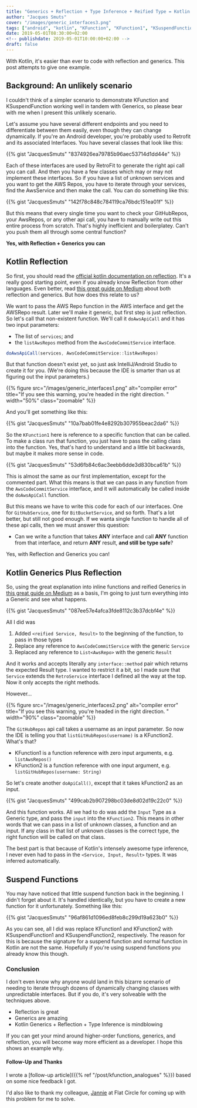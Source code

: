 ```yaml
---
title: "Generics + Reflection + Type Inference + Reified Type = Kotlin Magic"
author: "Jacques Smuts"
cover: "/images/generic_interfaces3.png"
tags: ["android", "kotlin", "KFunction", "KFunction1", "KSuspendFunction", "KSuspendFunction1"]
date: 2019-05-01T08:30:00+02:00
<!-- publishdate: 2019-05-01T10:00:00+02:00 -->
draft: false
---
```


With Kotlin, it's easier than ever to code with reflection and generics. This post attempts to give one example.

<!--more-->

## Background: An unlikely scenario

I couldn't think of a simpler scenario to demonstrate KFunction and KSuspendFunction working well in tandem with Generics, so please bear with me when I present this unlikely scenario. 

Let's assume you have several different endpoints and you need to differentiate between them easily, even though they can change dynamically. If you're an Android developer, you're probably used to Retrofit and its associated Interfaces. You have several classes that look like this:

{{% gist "JacquesSmuts" "8374926ea79785b96aec53714d1dd44e" %}}

Each of these interfaces are used by RetroFit to generate the right api call you can call. And then you have a few classes which may or may not implement these interfaces. So if you have a list of unknown services and you want to get the AWS Repos, you have to iterate through your services, find the AwsService and then make the call. You can do something like this:

{{% gist "JacquesSmuts" "142f78c848c784119ca76bdc151ea01f" %}}

But this means that every single time you want to check your GitHubRepos, your AwsRepos, or any other api call, you have to manually write out this entire process from scratch. That's highly inefficient and boilerplatey. Can't you push them all through some central function?

**Yes, with Reflection + Generics you can**

## Kotlin Reflection

So first, you should read the [official kotlin documentation on reflection](https://kotlinlang.org/docs/tutorials/kotlin-for-py/member-references-and-reflection.html). It's a really good starting point, even if you already know Reflection from other languages. Even better, read [this great guide on Medium](https://medium.com/kotlin-thursdays/introduction-to-kotlin-generics-reified-generic-parameters-7643f53ba513) about both reflection and generics. But how does this relate to us?

We want to pass the AWS Repo function in the AWS interface and get the AWSRepo result. Later we'll make it generic, but first step is just reflection. So let's call that non-existent function. We'll call it `doAwsApiCall` and it has two input parameters: 

- The list of `services`; and 
- the `listAwsRepos` method from the `AwsCodeCommitService` interface.

```java
doAwsApiCall(services, AwsCodeCommitService::listAwsRepos)
```

But that function doesn't exist yet, so just ask IntelliJ/Android Studio to create it for you. (We're doing this because the IDE is smarter than us at figuring out the input parameters.)

{{% figure src="/images/generic_interfaces1.png" alt="compiler error" title="If you see this warning, you're headed in the right direction. " width="50%"  class="zoomable" %}}

And you'll get something like this:

{{% gist "JacquesSmuts" "10a7bab01fe4e8292b307955beac2da6" %}}

So the `KFunction1` here is reference to a specific function that can be called. To make a class run that function, you just have to pass the calling class into the function. Yes, that's hard to understand and a little bit backwards, but maybe it makes more sense in code.

{{% gist "JacquesSmuts" "53d6fb84c6ac3eebb6dde3d830bca61b" %}}

This is almost the same as our first implementation, except for the commented part. What this means is that we can pass in any function from the `AwsCodeCommitService` interface, and it will automatically be called inside the `doAwsApiCall` function.

But this means we have to write this code for each of our interfaces. One for `GitHubService`, one for `BitBucketService`, and so forth. That's a lot better, but still not good enough. If we wanta single function to handle all of these api calls, then we must answer this question:

- Can we write a function that takes **ANY** interface and call **ANY** function from that interface, and return **ANY** result, **and still be type safe**?

Yes, with Reflection and Generics you can!

## Kotlin Generics Plus Reflection

So, using the great explanation into inline functions and reified Generics in [this great guide on Medium](https://medium.com/kotlin-thursdays/introduction-to-kotlin-generics-reified-generic-parameters-7643f53ba513) as a basis, I'm going to just turn everything into a Generic and see what happens.

{{% gist "JacquesSmuts" "087ee57e4afca3fde8112c3b37dcbf4e" %}}

All I did was 

1. Added `<reified Service, Result>` to the beginning of the function, to pass in those types
2. Replace any reference to `AwsCodeCommitService` with the generic `Service`
3. Replaced any reference to `List<AwsRepo>` with the generic `Result`

And it works and accepts literally any `interface::method` pair which returns the expected Result type. I wanted to restrict it a bit, so I made sure that `Service` extends the `RetroService` interface I defined all the way at the top. Now it only accepts the right methods.

However...

{{% figure src="/images/generic_interfaces2.png" alt="compiler error" title="If you see this warning, you're headed in the right direction. " width="90%"  class="zoomable" %}}

The `GitHubRepos` api call takes a username as an input parameter. So now the IDE is telling you that `listGitHubRepos(username)` is a KFunction2. What's that? 

- KFunction1 is a function reference with zero input arguments, e.g. `listAwsRepos()`
- KFunction2 is a function reference with one input argument, e.g. `listGitHubRepos(username: String)`

So let's create another `doApiCall()`, except that it takes kFunction2 as an input.

{{% gist "JacquesSmuts" "499cab2b907298bc03de8d02d19c22c0" %}}

And this function works. All we had to do was add the `Input` Type as a Generic type, and pass the `input` into the `KFunction2`. This means in other words that we can pass in a list of unknown classes, a function and an input. If any class in that list of unknown classes is the correct type, the right function will be called on that class. 

The best part is that because of Kotlin's intensely awesome type inference, I never even had to pass in the `<Service, Input, Result>` types. It was inferred automatically.


## Suspend Functions

You may have noticed that little suspend function back in the beginning. I didn't forget about it. It's handled identically, but you have to create a new function for it unfortunately. Something like this:

{{% gist "JacquesSmuts" "96af861d1096ed8feb8c299d19a623b0" %}}

As you can see, all I did was replace KFunction1 and KFunction2 with KSuspendFunction1 and KSuspendFunction2, respectively. The reason for this is because the signature for a suspend function and normal function in Kotlin are not the same. Hopefully if you're using suspend functions you already know this though.

### Conclusion

I don't even know why anyone would land in this bizarre scenario of needing to iterate through dozens of dynamically changing classes with unpredictable interfaces. But if you do, it's very solveable with the techniques above.

- Reflection is great
- Generics are amazing
- Kotlin Generics + Reflection + Type Inference is mindblowing

If you can get your mind around higher-order functions, generics, and reflection, you will become way more efficient as a developer. I hope this shows an example why.


#### Follow-Up and Thanks

I wrote a [follow-up article]({{% ref "/post/kfunction_analogues" %}}) based on some nice feedback I got.

I'd also like to thank my colleague, [Jannie](https://twitter.com/pantsula) at Flat Circle for coming up with this problem for me to solve.
